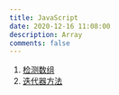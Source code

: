 ```yaml
---
title: JavaScript
date: 2020-12-16 11:08:00
description: Array
comments: false
---
```


1. [检测数组](/post/834f359e/)
2. [迭代器方法](/post/56796ee0/)
